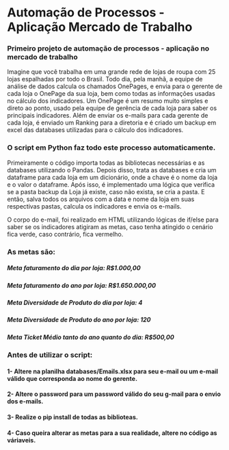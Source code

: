 # Automação de Processos - Aplicação Mercado de Trabalho
### Primeiro projeto de automação de processos - aplicação no mercado de trabalho

Imagine que você trabalha em uma grande rede de lojas de roupa com 25 lojas espalhadas por todo o Brasil.
Todo dia, pela manhã, a equipe de análise de dados calcula os chamados OnePages, e envia para o gerente de cada loja o OnePage da sua loja, bem como todas as informações usadas no cálculo dos indicadores.
Um OnePage é um resumo muito simples e direto ao ponto, usado pela equipe de gerência de cada loja para saber os principais indicadores.
Além de enviar os e-mails para cada gerente de cada loja, é enviado um Ranking para a diretoria e é criado um backup em excel das databases utilizadas para o cálculo dos indicadores.

### O script em Python faz todo este processo automaticamente.

Primeiramente o código importa todas as bibliotecas necessárias e as databases utilizando o Pandas.
Depois disso, trata as databases e cria um dataframe para cada loja em um dicionário, onde a chave é o nome da loja e o valor o dataframe.
Após isso, é implementado uma lógica que verifica se a pasta backup da Loja já existe, caso não exista, se cria a pasta.
E então, salva todos os arquivos com a data e nome da loja em suas respectivas pastas, calcula os indicadores e envia os e-mails.

O corpo do e-mail, foi realizado em HTML utilizando lógicas de if/else para saber se os indicadores atigiram as metas, caso tenha atingido o cenário fica verde, caso contrário, fica vermelho.

### As metas são:

##### Meta faturamento do dia por loja: R$1.000,00
##### Meta faturamento do ano por loja: R$1.650.000,00

##### Meta Diversidade de Produto do dia por loja: 4
##### Meta Diversidade de Produto do ano por loja: 120

##### Meta Ticket Médio tanto do ano quanto do dia: R$500,00

### Antes de utilizar o script:

#### 1- Altere na planilha databases/Emails.xlsx para seu e-mail ou um e-mail válido que corresponda ao nome do gerente.
#### 2- Altere o password para um password válido do seu g-mail para o envio dos e-mails.
#### 3- Realize o pip install de todas as biblioteas.
#### 4- Caso queira alterar as metas para a sua realidade, altere no código as váriaveis.

